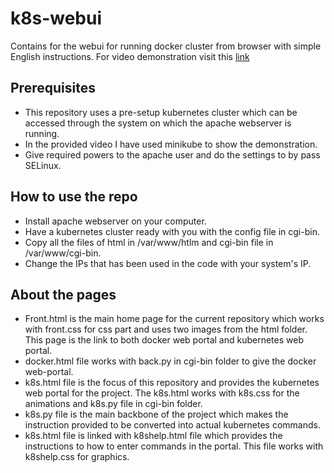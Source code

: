 # k8s-webui
Contains for the webui for running docker cluster from browser with simple English instructions.
For video demonstration visit this [link](https://www.linkedin.com/posts/bhardwaj-rahul_summerinternship2021-arth-docker-activity-6816061470271389696-fE69)

## Prerequisites
* This repository uses a pre-setup kubernetes cluster which can be accessed through the system on which the apache webserver is running.
* In the provided video I have used minikube to show the demonstration.
* Give required powers to the apache user and do the settings to by pass SELinux.

## How to use the repo
* Install apache webserver on your computer.
* Have a kubernetes cluster ready with you with the config file in cgi-bin.
* Copy all the files of html in /var/www/htlm and cgi-bin file in /var/www/cgi-bin.
* Change the IPs that has been used in the code with your system's IP.

## About the pages
* Front.html is the main home page for the current repository which works with front.css for css part and uses two images from the html folder. This page is the link to both docker web portal and kubernetes web portal.
* docker.html file works with back.py in cgi-bin folder to give the docker web-portal. 
* k8s.html file is the focus of this repository and provides the kubernetes web portal for the project. The k8s.html works with k8s.css for the animations and k8s.py file in cgi-bin folder.
* k8s.py file is the main backbone of the project which makes the instruction provided to be converted into actual kubernetes commands.
* k8s.html file is linked with k8shelp.html file which provides the instructions to how to enter commands in the portal. This file works with k8shelp.css for graphics.
